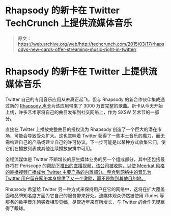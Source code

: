 # Rhapsody 的新卡在 Twitter TechCrunch 上提供流媒体音乐

> 原文：<https://web.archive.org/web/http://techcrunch.com/2015/03/17/rhapsodys-new-cards-offer-streaming-music-right-in-twitter/>

# Rhapsody 的新卡在 Twitter 上提供流媒体音乐

Twitter 自己的专用音乐应用从未真正起飞，但与 Rhapsody 的新合作伙伴集成通过新的 [Rhapsody 声卡](https://web.archive.org/web/20230129235838/https://twitter.com/wizkhalifa/status/577857622671515648)为该应用带来了 3000 万首完整的歌曲。新卡从今天开始上线，许多艺术家将自己的曲目发布到社交网络上，作为 SXSW 艺术节的一部分。

直接在 Twitter 上播放完整曲目的授权流为 Rhapsody 创造了一个巨大的潜在市场，可能会导致受众扩大。这也意味着 Twitter 获得了一些本土音乐的魔力，而无需构建自己的产品或建立自己的许可协议。下一步可能是以某种方式收集它们，使它们在播放列表或其他连续播放安排中可用。

全程流媒体是 Twitter 不断增长的原生媒体业务的另一个组成部分，其中还包括最终将在 Periscope 的[帮助下推出的直播视频，该公司被收购，以使 Meerkat 风格的直播视频广播成为 Twitter 主要产品的内置部分。整合到网络中的音乐为 Twitter 用户留在网络本身提供了又一个激励，而不是跑到其他目的地。](https://web.archive.org/web/20230129235838/https://techcrunch.com/2015/03/13/how-periscope-works/)

Rhapsody 希望给 Twitter 另一种方式来保持用户在它的网络中，这将在扩大覆盖面和品牌知名度方面为它自己的服务带来好处。流媒体观众仍然被使用 iTunes 等服务的数字音乐购买者相形见绌，尽管近年来有所增长，与 Twitter 的合作无疑赢得了眼球。